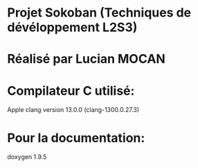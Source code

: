 # Projet Sokoban (Techniques de dévéloppement L2S3)

# Réalisé par Lucian MOCAN

# Compilateur C utilisé:
Apple clang version 13.0.0 (clang-1300.0.27.3)

# Pour la documentation:
doxygen 1.9.5
